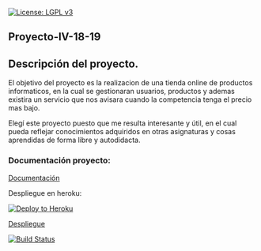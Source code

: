 
[![License: LGPL v3](https://img.shields.io/badge/License-LGPL%20v3-blue.svg)](https://www.gnu.org/licenses/lgpl-3.0)

## Proyecto-IV-18-19
## Descripción del proyecto.

 El objetivo del proyecto es la realizacion de una tienda online de productos informaticos, en la cual se gestionaran usuarios, productos y ademas  existira un servicio que nos avisara cuando la competencia tenga el precio mas bajo. 

Elegí este proyecto puesto que me resulta interesante y útil, en el cual pueda reflejar conocimientos adquiridos en otras asignaturas y cosas aprendidas de forma libre y autodidacta.


### Documentación proyecto:

 [Documentación](https://github.com/kaizensamuel/proyecto-IV-18-19/blob/master/documentacion/README.md)
 
 Despliegue en heroku:
 
 [![Deploy to Heroku](https://www.herokucdn.com/deploy/button.png)](ttps://young-meadow-45069.herokuapp.com/)
  

[Despliegue](https://young-meadow-45069.herokuapp.com/) 

[![Build Status](https://travis-ci.org/kaizensamuel/proyecto-IV-18-19.svg?branch=master)](https://travis-ci.org/kaizensamuel/proyecto-IV-18-19)

